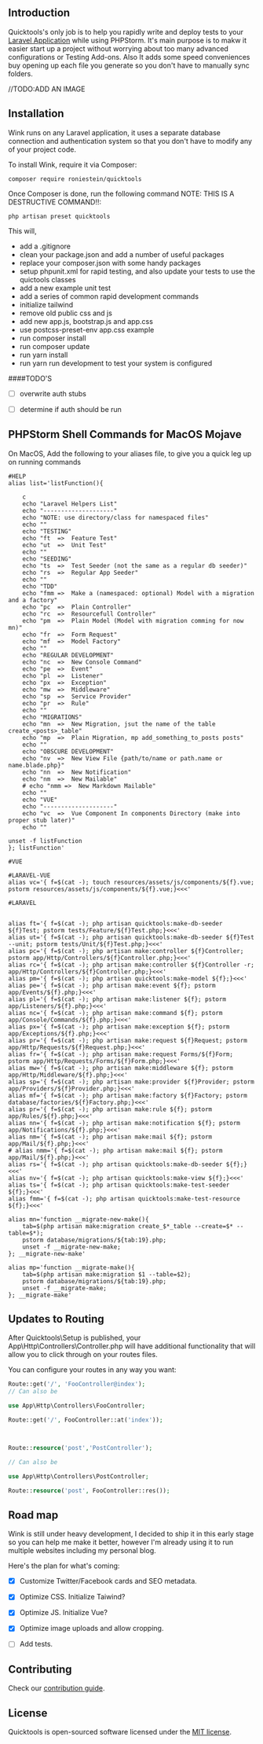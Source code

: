 ## Introduction

Quicktools's only job is to help you rapidly write and deploy tests to your [Laravel Application](https://laravel.com) while using PHPStorm. It's main purpose is to makw it easier start up a project without worrying about too many advanced configurations or Testing Add-ons. Also It adds some speed conveniences buy opening up each file you generate so you don't have to manually sync folders.

//TODO:ADD AN IMAGE

## Installation

Wink runs on any Laravel application, it uses a separate database connection and authentication system so that you don't have to modify any of your project code.

To install Wink, require it via Composer:

```
composer require roniestein/quicktools
```

Once Composer is done, run the following command NOTE: THIS IS A DESTRUCTIVE COMMAND!!:

```
php artisan preset quicktools
```

This will,
 - add a .gitignore
 - clean your package.json and add a number of useful packages
 - replace your composer.json with some handy packages
 - setup phpunit.xml for rapid testing, and also update your tests to use the quictools classes
 - add a new example unit test
 - add a series of common rapid development commands
 - initialize tailwind
 - remove old public css and js
 - add new app.js, bootstrap.js and app.css
 - use postcss-preset-env app.css example
 - run composer install
 - run composer update
 - run yarn install
 - run yarn run development to test your system is configured
 
 
 ####TODO'S
 
 - [ ] overwrite auth stubs
 - [ ] determine if auth should be run  
  
 
## PHPStorm Shell Commands for MacOS Mojave

On MacOS, Add the following to your aliases file, to give you a quick leg up on running commands

```
#HELP 
alias list='listFunction(){

	c
	echo "Laravel Helpers List"
	echo "--------------------"
	echo "NOTE: use directory/class for namespaced files"
	echo ""
	echo "TESTING"
	echo "ft  =>  Feature Test"
	echo "ut  =>  Unit Test"
	echo ""
	echo "SEEDING"
	echo "ts  =>  Test Seeder (not the same as a regular db seeder)"
	echo "rs  =>  Regular App Seeder"
	echo ""
	echo "TDD"
	echo "fmm =>  Make a (namespaced: optional) Model with a migration and a factory"
	echo "pc  =>  Plain Controller"
	echo "rc  =>  Resourcefull Controller"
	echo "pm  =>  Plain Model (Model with migration comming for now mn)"
	echo "fr  =>  Form Request"
	echo "mf  =>  Model Factory"
	echo ""
	echo "REGULAR DEVELOPMENT"
	echo "nc  =>  New Console Command"
	echo "pe  =>  Event"
	echo "pl  =>  Listener"
	echo "px  =>  Exception"	
	echo "mw  =>  Middleware"
	echo "sp  =>  Service Provider"
	echo "pr  =>  Rule"
	echo ""
	echo "MIGRATIONS"
	echo "mn  =>  New Migration, jsut the name of the table create_<posts>_table"
	echo "mp  =>  Plain Migration, mp add_something_to_posts posts"
	echo ""
	echo "OBSCURE DEVELOPMENT"
	echo "nv  =>  New View File {path/to/name or path.name or name.blade.php}"
	echo "nn  =>  New Notification"
	echo "nm  =>  New Mailable"
	# echo "nmm =>  New Markdown Mailable"
	echo ""
	echo "VUE"
	echo "--------------------"
	echo "vc  =>  Vue Component In components Directory (make into proper stub later)"
	echo ""

unset -f listFunction	
}; listFunction'

#VUE

#LARAVEL-VUE
alias vc='{ f=$(cat -); touch resources/assets/js/components/${f}.vue; pstorm resources/assets/js/components/${f}.vue;}<<<'

#LARAVEL


alias ft='{ f=$(cat -); php artisan quicktools:make-db-seeder ${f}Test; pstorm tests/Feature/${f}Test.php;}<<<'
alias ut='{ f=$(cat -); php artisan quicktools:make-db-seeder ${f}Test --unit; pstorm tests/Unit/${f}Test.php;}<<<'
alias pc='{ f=$(cat -); php artisan make:controller ${f}Controller; pstorm app/Http/Controllers/${f}Controller.php;}<<<'
alias rc='{ f=$(cat -); php artisan make:controller ${f}Controller -r; app/Http/Controllers/${f}Controller.php;}<<<'
alias pm='{ f=$(cat -); php artisan quicktools:make-model ${f};}<<<'
alias pe='{ f=$(cat -); php artisan make:event ${f}; pstorm app/Events/${f}.php;}<<<'
alias pl='{ f=$(cat -); php artisan make:listener ${f}; pstorm app/Listeners/${f}.php;}<<<'
alias nc='{ f=$(cat -); php artisan make:command ${f}; pstorm app/Console/Commands/${f}.php;}<<<'
alias px='{ f=$(cat -); php artisan make:exception ${f}; pstorm app/Exceptions/${f}.php;}<<<'
alias pr='{ f=$(cat -); php artisan make:request ${f}Request; pstorm app/Http/Requests/${f}Request.php;}<<<'
alias fr='{ f=$(cat -); php artisan make:request Forms/${f}Form; pstorm app/Http/Requests/Forms/${f}Form.php;}<<<'
alias mw='{ f=$(cat -); php artisan make:middleware ${f}; pstorm app/Http/Middleware/${f}.php;}<<<'
alias sp='{ f=$(cat -); php artisan make:provider ${f}Provider; pstorm app/Providers/${f}Provider.php;}<<<'
alias mf='{ f=$(cat -); php artisan make:factory ${f}Factory; pstorm database/factories/${f}Factory.php;}<<<'
alias pr='{ f=$(cat -); php artisan make:rule ${f}; pstorm app/Rules/${f}.php;}<<<'
alias nn='{ f=$(cat -); php artisan make:notification ${f}; pstorm app/Notifications/${f}.php;}<<<'
alias nm='{ f=$(cat -); php artisan make:mail ${f}; pstorm app/Mail/${f}.php;}<<<'
# alias nmm='{ f=$(cat -); php artisan make:mail ${f}; pstorm app/Mail/${f}.php;}<<<'
alias rs='{ f=$(cat -); php artisan quicktools:make-db-seeder ${f};}<<<'
alias nv='{ f=$(cat -); php artisan quicktools:make-view ${f};}<<<'
alias ts='{ f=$(cat -); php artisan quicktools:make-test-seeder  ${f};}<<<'
alias fmm='{ f=$(cat -); php artisan quicktools:make-test-resource ${f};}<<<'

alias mn='function __migrate-new-make(){
	tab=$(php artisan make:migration create_$*_table --create=$* --table=$*); 
	pstorm database/migrations/${tab:19}.php; 
	unset -f __migrate-new-make; 
}; __migrate-new-make'

alias mp='function __migrate-make(){
	tab=$(php artisan make:migration $1 --table=$2); 
	pstorm database/migrations/${tab:19}.php; 
	unset -f __migrate-make; 
}; __migrate-make'
```

## Updates to Routing

After Quicktools\Setup is published, your App\Http\Controllers\Controller.php will have additional functionality that will allow you to click through on your routes files.

You can configure your routes in any way you want:

```php
Route::get('/', 'FooController@index');
// Can also be 

use App\Http\Controllers\FooController;

Route::get('/', FooController::at('index'));



Route::resource('post','PostController');

// Can also be 

use App\Http\Controllers\PostController;

Route::resource('post', FooController::res());


```

## Road map

Wink is still under heavy development, I decided to ship it in this early stage so you can help me make it better, however I'm already using it to run multiple websites including my personal blog.

Here's the plan for what's coming:

- [x] Customize Twitter/Facebook cards and SEO metadata.
- [x] Optimize CSS. Initialize Taiwind?
- [x] Optimize JS. Initialize Vue?
- [x] Optimize image uploads and allow cropping.
- [ ] Add tests.



## Contributing

Check our [contribution guide](CONTRIBUTING.md).

## License

Quicktools is open-sourced software licensed under the [MIT license](https://opensource.org/licenses/MIT).